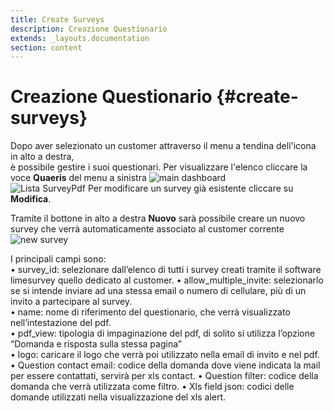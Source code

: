 ```yaml
---
title: Create Surveys
description: Creazione Questionario
extends: _layouts.documentation
section: content
---
```


# Creazione Questionario {#create-surveys}

Dopo aver selezionato un customer attraverso il menu a tendina dell'icona in alto a destra,  
è possibile gestire i suoi questionari.
Per visualizzare l'elenco cliccare la voce **Quaeris** del menu a sinistra
![main dashboard](https://quaeris-tv.github.io/doc_quaeris/assets/images/main_dashboard.png "main dashboard")  
![Lista SurveyPdf](https://quaeris-tv.github.io/doc_quaeris/assets/images/quaeris_dashboard.png "lista surveyPdf")
Per modificare un survey già esistente cliccare su **Modifica**.

Tramite il bottone in alto a destra **Nuovo** sarà possibile creare un nuovo survey che verrà automaticamente associato al customer corrente
![new survey](https://quaeris-tv.github.io/doc_quaeris/assets/images/create_survey.png "create survey") 

I principali campi sono:  
    • survey_id: selezionare dall’elenco di tutti i survey creati tramite il software limesurvey quello dedicato al customer. 
    • allow_multiple_invite: selezionarlo se si intende inviare ad una stessa email o numero di cellulare, più di un invito a partecipare al survey.  
    • name: nome di riferimento del questionario, che verrà visualizzato nell’intestazione del pdf.  
    • pdf_view: tipologia di impaginazione del pdf, di solito si utilizza l’opzione “Domanda e risposta sulla stessa pagina”  
    • logo: caricare il logo che verrà poi utilizzato nella email di invito e nel pdf.
    • Question contact email: codice della domanda dove viene indicata la mail per essere contattati, servirà per xls contact.
    • Question filter: codice della domanda che verrà utilizzata come filtro.
    • Xls field json: codici delle domande utilizzati nella visualizzazione del xls alert.